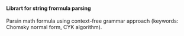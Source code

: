 #### Librart for string frormula parsing

Parsin math formula using context-free grammar approach 
(keywords: Chomsky normal form, CYK algorithm). 
